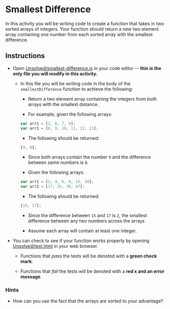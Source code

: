 # Smallest Difference

In this activity you will be writing code to create a function that takes in two sorted arrays of integers. Your function should return a new two element array containing one number from each sorted array with the smallest difference.

## Instructions

* Open [Unsolved/smallest-difference.js](Unsolved/smallest-difference.js) in your code editor -- **this is the only file you will modify in this activity.**

  * In this file you will be writing code in the body of the `smallestDifference` function to achieve the following:

    * Return a two element array containing the integers from both arrays with the smallest distance.

    * For example, given the following arrays:

    ```js
    var arr1 = [1, 6, 7, 9];
    var arr1 = [8, 9, 10, 11, 12, 13];
    ```

    * The following should be returned:

    ```js
    [9, 9];
    ```

    * Since both arrays contain the number `9` and the difference between same numbers is `0`.

    * Given the following arrays:

    ```js
    var arr1 = [2, 4, 6, 8, 15, 20];
    var arr2 = [17, 25, 30, 47];
    ```

    * The following should be returned:

    ```js
    [15, 17];
    ```

    * Since the difference between `15` and `17` is `2`, the smallest difference between any two numbers across the arrays

    * Assume each array will contain at least one integer.

* You can check to see if your function works properly by opening [Unsolved/test.html](Unsolved/test.html) in your web browser.

  * Functions that _pass_ the tests will be denoted with a **green check mark**.

  * Functions that _fail_ the tests will be denoted with a **red x and an error message**.

### Hints

* How can you use the fact that the arrays are sorted to your advantage?

